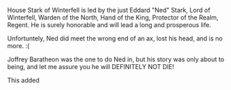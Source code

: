 House Stark of Winterfell is led by the just Eddard "Ned" Stark, Lord of
Winterfell, Warden of the North, Hand of the King, Protector of the Realm,
Regent.  He is surely honorable and will lead a long and prosperous life.

Unfortuntely, Ned did meet the wrong end of an ax, lost his head, and is no
more.  :(

Joffrey Baratheon was the one to do Ned in, but his story was only about to
being, and let me assure you he will DEFINITELY NOT DIE!

This added 
